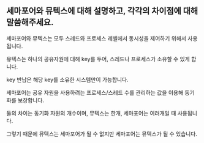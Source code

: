 ## 세마포어와 뮤텍스에 대해 설명하고, 각각의 차이점에 대해 말씀해주세요.

세마포어와 뮤텍스는 모두 스레드와 프로세스 레벨에서 동시성을 제어하기 위해서 사용됩니다.

뮤텍스는 하나의 공유자원에 대해 key를 두어, 스레드나 프로세스가 소유할 수 있게 합니다.

key 반납은 해당 key를 소유한 시스템만이 가능합니다.

세마포어는 공유 자원을 사용하려는 프로세스/스레드 수를 관리하는 값을 이용해 동기화를 보장합니다.

둘의 차이는 동기화 자원의 개수이며, 뮤텍스는 한개, 세마포어는 여러개일 때 사용됩니다.

그렇기 때문에 뮤텍스는 세마포어가 될 수 없지만 세마포어는 뮤텍스가 될 수 있습니다.

